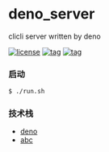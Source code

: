 # deno_server
clicli server written by deno

[![license](https://img.shields.io/github/license/cliclitv/deno_server.svg)](https://github.com/cliclitv/deno_server)
[![tag](https://img.shields.io/badge/deno-v0.37.1-green.svg)](https://github.com/denoland/deno)
[![tag](https://img.shields.io/badge/abc-v0.2.3-green.svg)](https://github.com/zhmushan/abc)

### 启动

```sh
$ ./run.sh
```

### 技术栈

- [deno](https://deno.land)
- [abc](https://github.com/zhmushan/abc)
